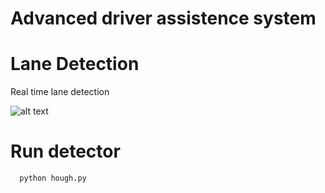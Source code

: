 # Advanced driver assistence system

# Lane Detection
   Real time lane detection
 
![alt text](https://github.com/ezzeldeen/ADAS/tree/master/laneDetection/images/3.png)

# Run detector
      python hough.py
